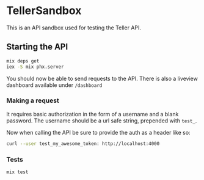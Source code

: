 # TellerSandbox

This is an API sandbox used for testing the Teller API.

## Starting the API

```sh
mix deps get
iex -S mix phx.server
```

You should now be able to send requests to the API. There is also a liveview dashboard available under `/dashboard`

### Making a request

It requires basic authorization in the form of a username and a blank password. The username should be a url safe string, prepended with `test_`.

Now when calling the API be sure to provide the auth as a header like so:

```sh
curl --user test_my_awesome_token: http://localhost:4000
```

### Tests

```sh
mix test
```
